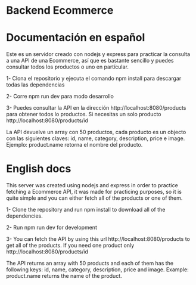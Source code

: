 # Backend Ecommerce

# Documentación en español

Este es un servidor creado con nodejs y express para practicar la consulta a una API de una
Ecommerce, así que es bastante sencillo y puedes consultar todos los productos o uno en partícular.

1- Clona el repositorio y ejecuta el comando npm install para descargar todas las dependencias

2- Corre npm run dev para modo desarrollo

3- Puedes consultar la API en la dirección http://localhost:8080/products para obtener todos lo productos.
Si necesitas un solo producto http://localhost:8080/products/id

La API devuelve un array con 50 productos, cada producto es un objecto con las siguientes claves: id, name, category, description, price e image.
Ejemplo: product.name retorna el nombre del producto.

# English docs

This server was created using nodejs and express in order to practice fetching a Ecommerce API, it 
was made for practicing purposes, so it is quite simple and you can either fetch all of the products or one of them.

1- Clone the repository and run npm install to download all of the dependencies.

2- Run npm run dev for development

3- You can fetch the API by using this url http://localhost:8080/products to get all of the products.
If you need one product only http://localhost:8080/products/id

The API returns an array with 50 products and each of them has the following keys: id, name, category, description, price and image.
Example: product.name returns the name of the product.

